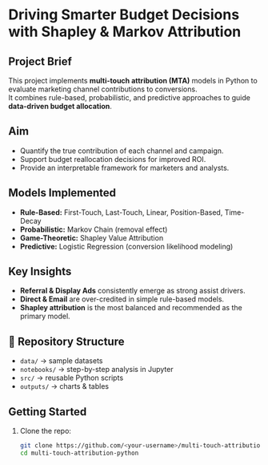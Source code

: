 # Driving Smarter Budget Decisions with Shapley & Markov Attribution

## Project Brief
This project implements **multi-touch attribution (MTA)** models in Python to evaluate marketing channel contributions to conversions.  
It combines rule-based, probabilistic, and predictive approaches to guide **data-driven budget allocation**.

## Aim
- Quantify the true contribution of each channel and campaign.  
- Support budget reallocation decisions for improved ROI.  
- Provide an interpretable framework for marketers and analysts.

## Models Implemented
- **Rule-Based:** First-Touch, Last-Touch, Linear, Position-Based, Time-Decay  
- **Probabilistic:** Markov Chain (removal effect)  
- **Game-Theoretic:** Shapley Value Attribution  
- **Predictive:** Logistic Regression (conversion likelihood modeling)  

## Key Insights
- **Referral & Display Ads** consistently emerge as strong assist drivers.  
- **Direct & Email** are over-credited in simple rule-based models.  
- **Shapley attribution** is the most balanced and recommended as the primary model.  

## 📂 Repository Structure
- `data/` → sample datasets  
- `notebooks/` → step-by-step analysis in Jupyter  
- `src/` → reusable Python scripts  
- `outputs/` → charts & tables  

## Getting Started
1. Clone the repo:
   ```bash
   git clone https://github.com/<your-username>/multi-touch-attribution-python.git
   cd multi-touch-attribution-python
